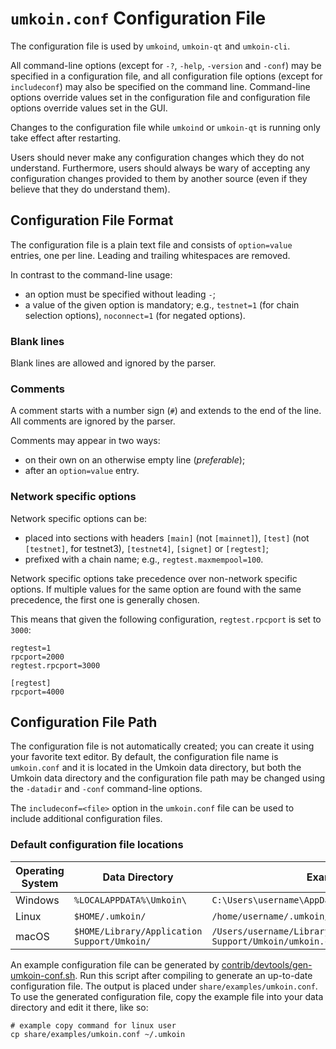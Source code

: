 # `umkoin.conf` Configuration File

The configuration file is used by `umkoind`, `umkoin-qt` and `umkoin-cli`.

All command-line options (except for `-?`, `-help`, `-version` and `-conf`) may be specified in a configuration file, and all configuration file options (except for `includeconf`) may also be specified on the command line. Command-line options override values set in the configuration file and configuration file options override values set in the GUI.

Changes to the configuration file while `umkoind` or `umkoin-qt` is running only take effect after restarting.

Users should never make any configuration changes which they do not understand. Furthermore, users should always be wary of accepting any configuration changes provided to them by another source (even if they believe that they do understand them).

## Configuration File Format

The configuration file is a plain text file and consists of `option=value` entries, one per line. Leading and trailing whitespaces are removed.

In contrast to the command-line usage:
- an option must be specified without leading `-`;
- a value of the given option is mandatory; e.g., `testnet=1` (for chain selection options), `noconnect=1` (for negated options).

### Blank lines

Blank lines are allowed and ignored by the parser.

### Comments

A comment starts with a number sign (`#`) and extends to the end of the line. All comments are ignored by the parser.

Comments may appear in two ways:
- on their own on an otherwise empty line (_preferable_);
- after an `option=value` entry.

### Network specific options

Network specific options can be:
- placed into sections with headers `[main]` (not `[mainnet]`), `[test]` (not `[testnet]`, for testnet3), `[testnet4]`, `[signet]` or `[regtest]`;
- prefixed with a chain name; e.g., `regtest.maxmempool=100`.

Network specific options take precedence over non-network specific options.
If multiple values for the same option are found with the same precedence, the
first one is generally chosen.

This means that given the following configuration, `regtest.rpcport` is set to `3000`:

```
regtest=1
rpcport=2000
regtest.rpcport=3000

[regtest]
rpcport=4000
```

## Configuration File Path

The configuration file is not automatically created; you can create it using your favorite text editor. By default, the configuration file name is `umkoin.conf` and it is located in the Umkoin data directory, but both the Umkoin data directory and the configuration file path may be changed using the `-datadir` and `-conf` command-line options.

The `includeconf=<file>` option in the `umkoin.conf` file can be used to include additional configuration files.

### Default configuration file locations

Operating System | Data Directory | Example Path
-- | -- | --
Windows | `%LOCALAPPDATA%\Umkoin\` | `C:\Users\username\AppData\Local\Umkoin\umkoin.conf`
Linux | `$HOME/.umkoin/` | `/home/username/.umkoin/umkoin.conf`
macOS | `$HOME/Library/Application Support/Umkoin/` | `/Users/username/Library/Application Support/Umkoin/umkoin.conf`

An example configuration file can be generated by [contrib/devtools/gen-umkoin-conf.sh](../contrib/devtools/gen-umkoin-conf.sh).
Run this script after compiling to generate an up-to-date configuration file.
The output is placed under `share/examples/umkoin.conf`.
To use the generated configuration file, copy the example file into your data directory and edit it there, like so:

```
# example copy command for linux user
cp share/examples/umkoin.conf ~/.umkoin
```
